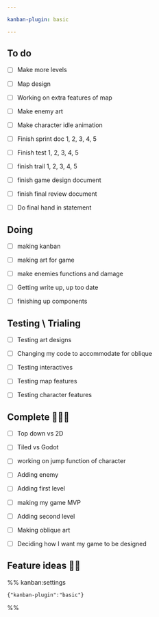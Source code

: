 ```yaml
---

kanban-plugin: basic

---
```


## To do

- [ ] Make more levels
- [ ] Map design
- [ ] Working on extra features of map
- [ ] Make enemy art
- [ ] Make character idle animation
- [ ] Finish sprint doc 1, 2, 3, 4, 5
- [ ] Finish test 1, 2, 3, 4, 5
- [ ] finish trail 1, 2, 3, 4, 5
- [ ] finish game design document
- [ ] finish final review document
- [ ] Do final hand in statement


## Doing

- [ ] making kanban
- [ ] making art for game
- [ ] make enemies functions and damage
- [ ] Getting write up, up too date
- [ ] finishing up components


## Testing \ Trialing

- [ ] Testing art designs
- [ ] Changing my code to accommodate for oblique
- [ ] Testing interactives
- [ ] Testing map features
- [ ] Testing character features


## Complete 🎈🎉✨

- [ ] Top down vs 2D
- [ ] Tiled vs Godot
- [ ] working on jump function of character
- [ ] Adding enemy
- [ ] Adding first level
- [ ] making my game MVP
- [ ] Adding second level
- [ ] Making oblique art
- [ ] Deciding how I want my game to be designed


## 



## Feature ideas 🧐🧐





%% kanban:settings
```
{"kanban-plugin":"basic"}
```
%%